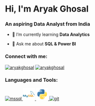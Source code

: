 <h1 align="left">Hi, I'm Aryak Ghosal </h1>
<h3 align="left">An aspiring Data Analyst from India</h3>

- 🌱 I’m currently learning **Data Analytics**

- 💬 Ask me about **SQL & Power BI**


<h3 align="left">Connect with me:</h3>
<p align="left">
<a href="https://linkedin.com/in/aryakghosal" target="blank"><img align="center" src="https://upload.wikimedia.org/wikipedia/commons/thumb/8/81/LinkedIn_icon.svg/768px-LinkedIn_icon.svg.png" alt="aryakghosal" height="30" width="30" /></a>
<a href="https://www.hackerrank.com/aryakghosal" target="blank"><img align="center" src="https://upload.wikimedia.org/wikipedia/commons/thumb/4/40/HackerRank_Icon-1000px.png/900px-HackerRank_Icon-1000px.png?20200508182226" alt="aryakghosal" height="30" width="30" /></a>
</p>

<h3 align="left">Languages and Tools:</h3>
<p align="left"> </a> <a href="https://www.microsoft.com/en-us/sql-server" target="_blank" rel="noreferrer"> <img src="https://www.svgrepo.com/show/303229/microsoft-sql-server-logo.svg" alt="mssql" width="40" height="40"/> </a> <a href="https://www.mysql.com/" target="_blank" rel="noreferrer"> <img src="https://raw.githubusercontent.com/devicons/devicon/master/icons/mysql/mysql-original-wordmark.svg" alt="mysql" width="40" height="40"/> </a> <a href="https://www.python.org" target="_blank" rel="noreferrer"> <img src="https://raw.githubusercontent.com/devicons/devicon/master/icons/python/python-original.svg" alt="python" width="40" height="40"/> </a> <a href="https://git-scm.com/" target="_blank" rel="noreferrer"> <img src="https://www.vectorlogo.zone/logos/git-scm/git-scm-icon.svg" alt="git" width="35" height="35"/> </a> </p>
